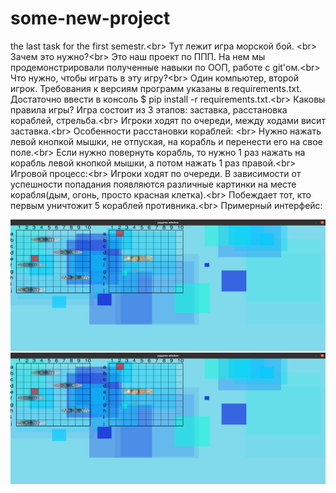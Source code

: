 # some-new-project
the last task for the first semestr.<br\>
Тут лежит игра морской бой. <br\>
Зачем это нужно?<br\>
Это наш проект по ППП. На нем мы продемонстрировали полученные навыки по ООП, работе с git'ом.<br\>
Что нужно, чтобы играть в эту игру?<br\>
Один компьютер, второй игрок. Требования к версиям программ указаны в requirements.txt. Достаточно ввести в консоль $ pip install -r requirements.txt.<br\>
Каковы правила игры?
Игра состоит из 3 этапов: заставка, расстановка кораблей, стрельба.<br\>
Игроки ходят по очереди, между ходами висит заставка.<br\>
Особенности расстановки кораблей: <br\>
Нужно нажать левой кнопкой мышки, не отпуская, на корабль и перенести его на свое поле.<br\>
Если нужно повернуть корабль, то нужно 1 раз нажать на корабль левой кнопкой мышки, а потом нажать 1 раз правой.<br\>
Игровой процесс:<br\>
Игроки ходят по очереди. В зависимости от успешности попадания появляются различные картинки на месте корабля(дым, огонь, просто красная клетка).<br\>
Побеждает тот, кто первым уничтожит 5 кораблей противника.<br\>
Примерный интерфейс:

![alt text](https://github.com/diljara/pancake/blob/main/%D0%B8%D0%B7%D0%BE%D0%B1%D1%80%D0%B0%D0%B6%D0%B5%D0%BD%D0%B8%D0%B5.png)
![alt text](https://github.com/diljara/pancake/blob/main/1.png)
